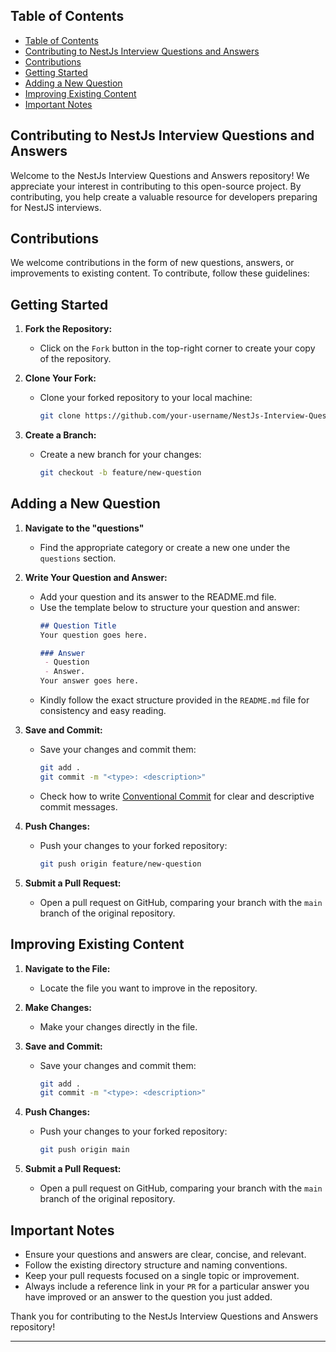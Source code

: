 ## Table of Contents

- [Table of Contents](#table-of-contents)
- [Contributing to NestJs Interview Questions and Answers](#contributing-to-nestjs-interview-questions-and-answers)
- [Contributions](#contributions)
- [Getting Started](#getting-started)
- [Adding a New Question](#adding-a-new-question)
- [Improving Existing Content](#improving-existing-content)
- [Important Notes](#important-notes)


## Contributing to NestJs Interview Questions and Answers

Welcome to the NestJs Interview Questions and Answers repository! We appreciate your interest in contributing to this open-source project. By contributing, you help create a valuable resource for developers preparing for NestJS interviews.

## Contributions

We welcome contributions in the form of new questions, answers, or improvements to existing content. To contribute, follow these guidelines:

## Getting Started

1. **Fork the Repository:**
   - Click on the `Fork` button in the top-right corner to create your copy of the repository.

2. **Clone Your Fork:**
   - Clone your forked repository to your local machine:
     ```bash
     git clone https://github.com/your-username/NestJs-Interview-Questions-And-Answers.git
     ```

3. **Create a Branch:**
   - Create a new branch for your changes:
     ```bash
     git checkout -b feature/new-question
     ```

## Adding a New Question

1. **Navigate to the "questions"**
   - Find the appropriate category or create a new one under the `questions` section.

2. **Write Your Question and Answer:**
   - Add your question and its answer to the README.md file.
   - Use the template below to structure your question and answer:
     ```markdown
     ## Question Title
     Your question goes here.

     ### Answer
      - Question
      - Answer.
     Your answer goes here.
     ```
   - Kindly follow the exact structure provided in the `README.md` file for consistency and easy reading.
3. **Save and Commit:**
   - Save your changes and commit them:
     ```bash
     git add .
     git commit -m "<type>: <description>" 
     ```
   - Check how to write [Conventional Commit](https://www.freecodecamp.org/news/how-to-write-better-git-commit-messages/) for clear and descriptive commit messages.

4. **Push Changes:**
   - Push your changes to your forked repository:
     ```bash
     git push origin feature/new-question
     ```

5. **Submit a Pull Request:**
   - Open a pull request on GitHub, comparing your branch with the `main` branch of the original repository.

## Improving Existing Content

1. **Navigate to the File:**
   - Locate the file you want to improve in the repository.

2. **Make Changes:**
   - Make your changes directly in the file.

3. **Save and Commit:**
   - Save your changes and commit them:
     ```bash
     git add .
     git commit -m "<type>: <description>" 
     ```

4. **Push Changes:**
   - Push your changes to your forked repository:
     ```bash
     git push origin main
     ```

5. **Submit a Pull Request:**
   - Open a pull request on GitHub, comparing your branch with the `main` branch of the original repository.

## Important Notes

- Ensure your questions and answers are clear, concise, and relevant.
- Follow the existing directory structure and naming conventions.
- Keep your pull requests focused on a single topic or improvement.
- Always include a reference link in your `PR` for a particular answer you have improved or an answer to the question you just added.

Thank you for contributing to the NestJs Interview Questions and Answers repository!

---

